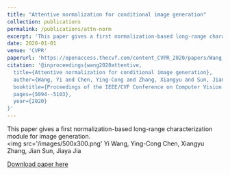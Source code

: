 ```yaml
---
title: "Attentive normalization for conditional image generation"
collection: publications
permalink: /publications/attn-norm
excerpt: 'This paper gives a first normalization-based long-range characterization module for image generation.<br/><img src='/images/500x300.png''
date: 2020-01-01
venue: 'CVPR'
paperurl: 'https://openaccess.thecvf.com/content_CVPR_2020/papers/Wang_Attentive_Normalization_for_Conditional_Image_Generation_CVPR_2020_paper.pdf'
citation: '@inproceedings{wang2020attentive,
  title={Attentive normalization for conditional image generation},
  author={Wang, Yi and Chen, Ying-Cong and Zhang, Xiangyu and Sun, Jian and Jia, Jiaya},
  booktitle={Proceedings of the IEEE/CVF Conference on Computer Vision and Pattern Recognition},
  pages={5094--5103},
  year={2020}
}'
---
```

This paper gives a first normalization-based long-range characterization module for image generation.<br/><img src='/images/500x300.png'
Yi Wang, Ying-Cong Chen, Xiangyu Zhang, Jian Sun, Jiaya Jia

[Download paper here](https://openaccess.thecvf.com/content_CVPR_2020/papers/Wang_Attentive_Normalization_for_Conditional_Image_Generation_CVPR_2020_paper.pdf)